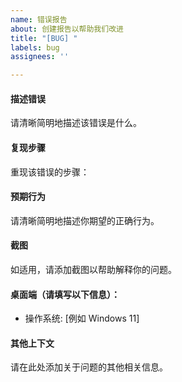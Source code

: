 ```yaml
---
name: 错误报告
about: 创建报告以帮助我们改进
title: "[BUG] "
labels: bug
assignees: ''

---
```


#### **描述错误**  
请清晰简明地描述该错误是什么。  

#### **复现步骤**  
重现该错误的步骤：  

#### **预期行为**  
请清晰简明地描述你期望的正确行为。  

#### **截图**  
如适用，请添加截图以帮助解释你的问题。  

#### **桌面端（请填写以下信息）：**  
- 操作系统: [例如 Windows 11]  

#### **其他上下文**  
请在此处添加关于问题的其他相关信息。
